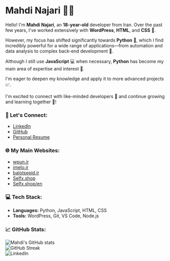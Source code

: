 # Mahdi Najari 👨‍💻

Hello! I'm **Mahdi Najari**, an **18-year-old** developer from Iran. Over the past few years, I've worked extensively with **WordPress**, **HTML**, and **CSS** 🎨.

However, my focus has shifted significantly towards **Python** 🐍, which I find incredibly powerful for a wide range of applications—from automation and data analysis to complex back-end development 🔧.

Although I still use **JavaScript** 💻 when necessary, **Python** has become my main area of expertise and interest 🚀.

I'm eager to deepen my knowledge and apply it to more advanced projects 📈.

I'm excited to connect with like-minded developers 🤝 and continue growing and learning together 🌱!

### 🔗 Let's Connect:
- [LinkedIn](https://www.linkedin.com/in/mahdi-najari-918301221)
- [GitHub](https://github.com/Mahdi180/Mahdi180/edit/main/README.md)
- [Personal Resume](http://me.wpun.ir)

### 🌐 My Main Websites:
- [wpun.ir](http://wpun.ir)
- [imelo.ir](http://imelo.ir)
- [balotsepid.ir](http://balotsepid.ir)
- [Selfx.shop](http://Selfx.shop)
- [Selfx.shop/en](http://Selfx.shop/en)

### 💻 Tech Stack:
- **Languages:** Python, JavaScript, HTML, CSS
- **Tools:** WordPress, Git, VS Code, Node.js

### 📈 GitHub Stats:
![Mahdi's GitHub stats](https://github-readme-stats.vercel.app/api?username=Mahdi180&show_icons=true&theme=radical)  
![GitHub Streak](https://github-readme-streak-stats.herokuapp.com/?user=Mahdi180&theme=highcontrast)  
![LinkedIn](https://img.shields.io/badge/-LinkedIn-blue?style=flat-square&logo=linkedin&logoColor=white&link=https://www.linkedin.com/in/mahdi-najari-918301221)
